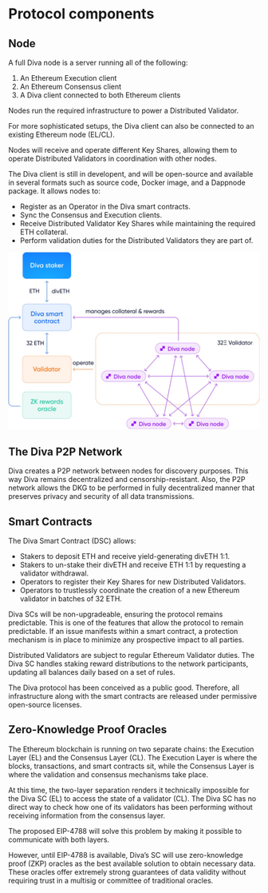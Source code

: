 
# Protocol components

## Node

A full Diva node is a server running all of the following:

1. An Ethereum Execution client
2. An Ethereum Consensus client
3. A Diva client connected to both Ethereum clients

Nodes run the required infrastructure to power a Distributed Validator.

For more sophisticated setups, the Diva client can also be connected to an existing Ethereum node (EL/CL).

Nodes will receive and operate different Key Shares, allowing them to operate Distributed Validators in coordination with other nodes.

The Diva client is still in developent, and will be open-source and available in several formats such as source code, Docker image, and a Dappnode package. It allows nodes to:

- Register as an Operator in the Diva smart contracts.
- Sync the Consensus and Execution clients.
- Receive Distributed Validator Key Shares while maintaining the required ETH collateral.
- Perform validation duties for the Distributed Validators they are part of.

<div style={{textAlign: 'center'}}>

![DVT architecture](img/dvt-2.png)
</div>

## The Diva P2P Network

Diva creates a P2P network between nodes for discovery purposes. This way Diva remains decentralized and censorship-resistant. Also, the P2P network allows the DKG to be performed in fully decentralized manner that preserves privacy and security of all data transmissions.


## Smart Contracts

The Diva Smart Contract (DSC) allows:

- Stakers to deposit ETH and receive yield-generating divETH 1:1.
- Stakers to un-stake their divETH and receive ETH 1:1 by requesting a validator withdrawal.
- Operators to register their Key Shares for new Distributed Validators.
- Operators to trustlessly coordinate the creation of a new Ethereum validator in batches of 32 ETH.

Diva SCs will be non-upgradeable, ensuring the protocol remains predictable. This is one of the features that allow the protocol to remain predictable. If an issue manifests within a smart contract, a protection mechanism is in place to minimize any prospective impact to all parties.

Distributed Validators are subject to regular Ethereum Validator duties. The Diva SC handles staking reward distributions to the network participants, updating all balances daily based on a set of rules.

The Diva protocol has been conceived as a public good. Therefore, all infrastructure along with the smart contracts are released under permissive open-source licenses.


## Zero-Knowledge Proof Oracles

The Ethereum blockchain is running on two separate chains: the Execution Layer (EL) and the Consensus Layer (CL). The Execution Layer is where the blocks, transactions, and smart contracts sit, while the Consensus Layer is where the validation and consensus mechanisms take place.

At this time, the two-layer separation renders it technically impossible for the Diva SC (EL) to access the state of a validator (CL). The Diva SC has no direct way to check how one of its validators has been performing without receiving information from the consensus layer.

The proposed EIP-4788 will solve this problem by making it possible to communicate with both layers.

However, until EIP-4788 is available, Diva’s SC will use zero-knowledge proof (ZKP) oracles as the best available solution to obtain necessary data. These oracles offer extremely strong guarantees of data validity without requiring trust in a multisig or committee of traditional oracles.
